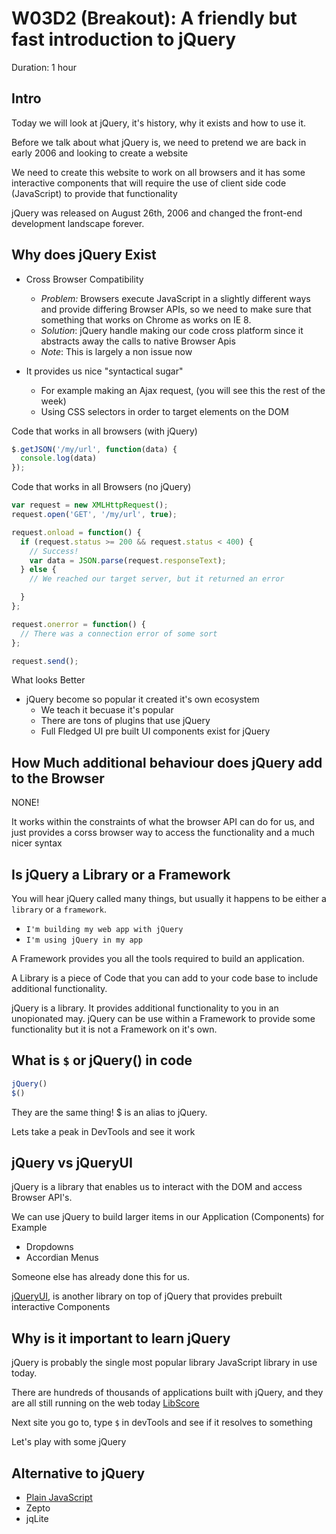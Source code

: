 # W03D2 (Breakout): A friendly but fast introduction to jQuery

Duration: 1 hour

## Intro

Today we will look at jQuery, it's history, why it exists and how to use it.

Before we talk about what jQuery is, we need to pretend we are back in early 2006 and looking to create a website

We need to create this website to work on all browsers and it has some interactive components that will require the use of client side code (JavaScript) to provide that functionality

jQuery was released on August 26th, 2006 and changed the front-end development landscape forever.

## Why does jQuery Exist

* Cross Browser Compatibility
  - *Problem:* Browsers execute JavaScript in a slightly different ways and provide differing Browser APIs, so we need to make sure that something that works on Chrome as works on IE 8.
  - *Solution*: jQuery handle making our code cross platform since it abstracts away the calls to native Browser Apis
  - *Note*: This is largely a non issue now

* It provides us nice "syntactical sugar"
  - For example making an Ajax request, (you will see this the rest of the week)
  - Using CSS selectors in order to target elements on the DOM

Code that works in all browsers (with jQuery)
```javascript
$.getJSON('/my/url', function(data) {
  console.log(data)
});
```

Code that works in all Browsers (no jQuery)
```javascript
var request = new XMLHttpRequest();
request.open('GET', '/my/url', true);

request.onload = function() {
  if (request.status >= 200 && request.status < 400) {
    // Success!
    var data = JSON.parse(request.responseText);
  } else {
    // We reached our target server, but it returned an error

  }
};

request.onerror = function() {
  // There was a connection error of some sort
};

request.send();
```

What looks Better

* jQuery become so popular it created it's own ecosystem
    - We teach it becuase it's popular
    - There are tons of plugins that use jQuery
    - Full Fledged UI pre built UI components exist for jQuery

## How Much additional behaviour does jQuery add to the Browser

NONE!

It works within the constraints of what the browser API can do for us, and just provides a corss browser way to access the functionality and a much nicer syntax

## Is jQuery a Library or a Framework

You will hear jQuery called many things, but usually it happens to be either a `library` or a `framework`.
* `I'm building my web app with jQuery`
* `I'm using jQuery in my app`

A Framework provides you all the tools required to build an application.

A Library is a piece of Code that you can add to your code base to include additional functionality.

jQuery is a library. It provides additional functionality to you in an unopionated may. jQuery can be use within a Framework to provide some functionality but it is not a Framework on it's own.

## What is `$` or jQuery() in code

```javascript
jQuery()
$()
```
They are the same thing! $ is an alias to jQuery.

Lets take a peak in DevTools and see it work

## jQuery vs jQueryUI

jQuery is a library that enables us to interact with the DOM and access Browser API's.

We can use jQuery to build larger items in our Application (Components) for Example
  * Dropdowns
  * Accordian Menus

 Someone else has already done this for us.

 [jQueryUI](https://jqueryui.com/), is another library on top of jQuery that provides prebuilt interactive Components

## Why is it important to learn jQuery

jQuery is probably the single most popular library JavaScript library in use today.

There are hundreds of thousands of applications built with jQuery, and they are all still running on the web today
[LibScore](http://libscore.com/#jQuery)

Next site you go to, type `$` in devTools and see if it resolves to something

Let's play with some jQuery

## Alternative to jQuery
  * [Plain JavaScript](http://youmightnotneedjquery.com/)
  * Zepto
  * jqLite
